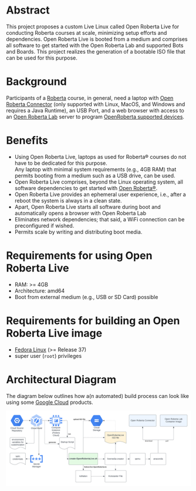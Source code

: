 # Abstract

This project proposes a custom Live Linux called Open Roberta Live for conducting Roberta courses at scale, minimizing setup efforts and dependencies. Open Roberta Live is booted from a medium and comprises all software to get started with the Open Roberta Lab and supported Bots and Boards. This project realizes the generation of a bootable ISO file that can be used for this purpose.

# Background

Participants of a [Roberta](https://www.roberta-home.de/) course, in general,
need a laptop with [Open Roberta Connector](https://github.com/OpenRoberta/openroberta-connector) (only supported with Linux, MacOS, and Windows and requires a Java Runtime), an USB Port, and a web browser with access to an [Open Roberta Lab](https://github.com/OpenRoberta/openroberta-lab) server to program
[OpenRoberta supported devices](https://www.open-roberta.org/bots-und-boards/).

# Benefits

- Using Open Roberta Live, laptops as used for Roberta® courses do not have to be dedicated for this purpose.  
  Any laptop with minimal system requirements (e.g., 4GB RAM) that permits booting from a medium such as a USB drive, can be used.
- Open Roberta Live comprises, beyond the Linux operating system, all software dependencies to get started with [Open Roberta®](https://www.open-roberta.org/).
- Open Roberta Live provides an ephemeral user experience, i.e., after a reboot the system is always in a clean state.
- Apart, Open Roberta Live starts all software during boot and automatically opens a browser with Open Roberta Lab
- Eliminates network dependencies; that said, a WiFi connection can be preconfigured if wished.
- Permits scale by writing and distributing boot media.

# Requirements for using Open Roberta Live

- RAM: >= 4GB
- Architecture: amd64
- Boot from external medium (e.g., USB or SD Card) possible

# Requirements for building an Open Roberta Live image

- [Fedora Linux](https://fedoraproject.org/) (>= Release 37)
- super user (`root`) privileges

# Architectural Diagram

The diagram below outlines how a(n automated) build process can look like using some [Google Cloud](https://cloud.google.com) products.

![Open Roberta Live - Image Generation](img/ORLive-diag.png "Open Roberta Live - Image Generation")
